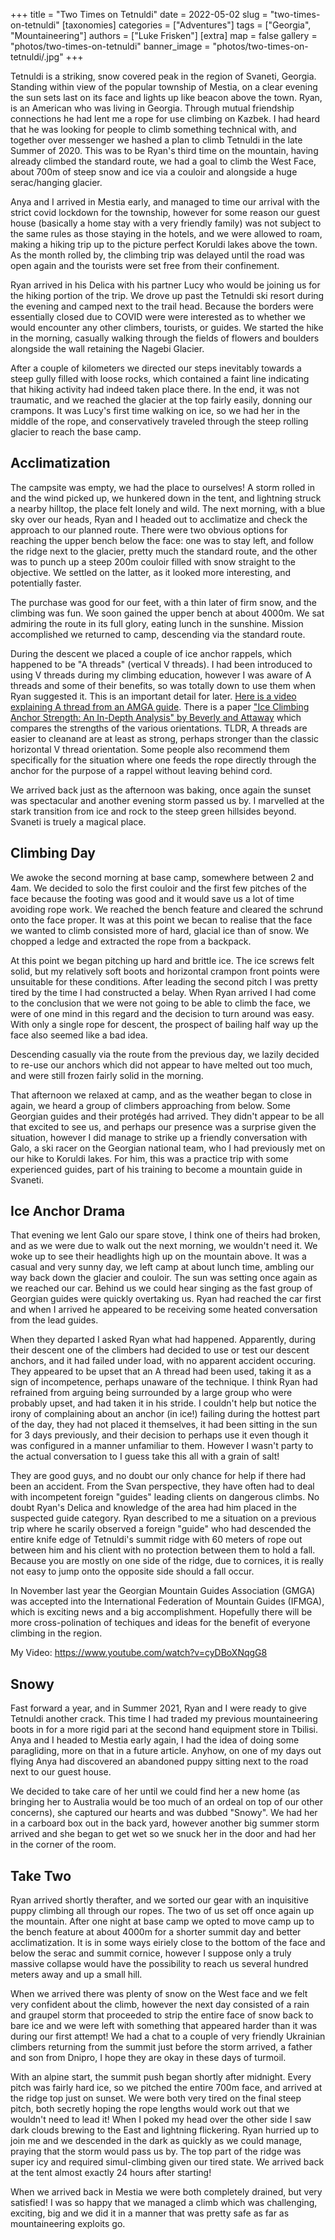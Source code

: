 +++
title = "Two Times on Tetnuldi"
date = 2022-05-02
slug = "two-times-on-tetnuldi"
[taxonomies]
categories = ["Adventures"]
tags = ["Georgia", "Mountaineering"]
authors = ["Luke Frisken"]
[extra]
map = false
gallery = "photos/two-times-on-tetnuldi"
banner_image = "photos/two-times-on-tetnuldi/.jpg"
+++

Tetnuldi is a striking, snow covered peak in the region of Svaneti, Georgia. Standing within view of the popular township of Mestia, on a clear evening the sun sets last on its face and lights up like beacon above the town. Ryan, is an American who was living in Georgia. Through mutual friendship connections he had lent me a rope for use climbing on Kazbek. I had heard that he was looking for people to climb something technical with, and together over messenger we hashed a plan to climb Tetnuldi in the late Summer of 2020.
This was to be Ryan's third time on the mountain, having already climbed the standard route, we had a goal to climb the West Face, about 700m of steep snow and ice via a couloir and alongside a huge serac/hanging glacier.

Anya and I arrived in Mestia early, and managed to time our arrival with the strict covid lockdown for the township, however for some reason our guest house (basically a home stay with a very friendly family) was not subject to the same rules as those staying in the hotels, and we were allowed to roam, making a hiking trip up to the picture perfect Koruldi lakes above the town. As the month rolled by, the climbing trip was delayed until the road was open again and the tourists were set free from their confinement. 

Ryan arrived in his Delica with his partner Lucy who would be joining us for the hiking portion of the trip. We drove up past the Tetnuldi ski resort during the evening and camped next to the trail head. Because the borders were essentially closed due to COVID were were interested as to whether we would encounter any other climbers, tourists, or guides. We started the hike in the morning, casually walking through the fields of flowers and boulders alongside the wall retaining the Nagebi Glacier.

After a couple of kilometers we directed our steps inevitably towards a steep gully filled with loose rocks, which contained a faint line indicating that hiking activity had indeed taken place there. In the end, it was not traumatic, and we reached the glacier at the top fairly easily, donning our crampons. It was Lucy's first time walking on ice, so we had her in the middle of the rope, and conservatively traveled through the steep rolling glacier to reach the base camp.

## Acclimatization

The campsite was empty, we had the place to ourselves! A storm rolled in and the wind picked up, we hunkered down in the tent, and lightning struck a nearby hilltop, the place felt lonely and wild. The next morning, with a blue sky over our heads, Ryan and I headed out to acclimatize and check the approach to our planned route. There were two obvious options for reaching the upper bench below the face: one was to stay left, and follow the ridge next to the glacier, pretty much the standard route, and the other was to punch up a steep 200m couloir filled with snow straight to the objective. We settled on the latter, as it looked more interesting, and potentially faster. 

The purchase was good for our feet, with a thin later of firm snow, and the climbing was fun. We soon gained the upper bench at about 4000m. We sat admiring the route in its full glory, eating lunch in the sunshine. Mission accomplished we returned to camp, descending via the standard route.

During the descent we placed a couple of ice anchor rappels, which happened to be "A threads" (vertical V threads). I had been introduced to using V threads during my climbing education, however I was aware of A threads and some of their benefits, so was totally down to use them when Ryan suggested it. This is an important detail for later.
[Here is a video explaining A thread from an AMGA guide](https://www.youtube.com/watch?v=gfAgktJuu7g). There is a paper ["Ice Climbing Anchor Strength: An In-Depth Analysis" by Beverly and Attaway](https://alplager.kz/wp-content/uploads/2016/01/Ice-Climbing-Anchor-Strength-MRA-2009-Marc-Beverly.pdf) which compares the strengths of the various orientations. TLDR, A threads are easier to cleanand are at least as strong, perhaps stronger than the classic horizontal V thread orientation. Some people also recommend them specifically for the situation where one feeds the rope directly through the anchor for the purpose of a rappel without leaving behind cord.

We arrived back just as the afternoon was baking, once again the sunset was spectacular and another evening storm passed us by. I marvelled at the stark transition from ice and rock to the steep green hillsides beyond. Svaneti is truely a magical place.

## Climbing Day

We awoke the second morning at base camp, somewhere between 2 and 4am. We decided to solo the first couloir and the first few pitches of the face because the footing was good and it would save us a lot of time avoiding rope work. We reached the bench feature and cleared the schrund onto the face proper. It was at this point we becan to realise that the face we wanted to climb consisted more of hard, glacial ice than of snow. We chopped a ledge and extracted the rope from a backpack.

At this point we began pitching up hard and brittle ice. The ice screws felt solid, but my relatively soft boots and horizontal crampon front points were unsuitable for these conditions. After leading the second pitch I was pretty tired by the time I had constructed a belay. When Ryan arrived I had come to the conclusion that we were not going to be able to climb the face, we were of one mind in this regard and the decision to turn around was easy. With only a single rope for descent, the prospect of bailing half way up the face also seemed like a bad idea.

Descending casually via the route from the previous day, we lazily decided to re-use our anchors which did not appear to have melted out too much, and were still frozen fairly solid in the morning.

That afternoon we relaxed at camp, and as the weather began to close in again, we heard a group of climbers approaching from below. Some Georgian guides and their protégés had arrived. They didn't appear to be all that excited to see us, and perhaps our presence was a surprise given the situation, however I did manage to strike up a friendly conversation with Galo, a ski racer on the Georgian national team, who I had previously met on our hike to Koruldi lakes. For him, this was a practice trip with some experienced guides, part of his training to become a mountain guide in Svaneti.


## Ice Anchor Drama

That evening we lent Galo our spare stove, I think one of theirs had broken, and as we were due to walk out the next morning, we wouldn't need it. We woke up to see their headlights high up on the mountain above. It was a casual and very sunny day, we left camp at about lunch time, ambling our way back down the glacier and couloir. The sun was setting once again as we reached our car. Behind us we could hear singing as the fast group of Georgian guides were quickly overtaking us. Ryan had reached the car first and when I arrived he appeared to be receiving some heated conversation from the lead guides.

When they departed I asked Ryan what had happened. Apparently, during their descent one of the climbers had decided to use or test our descent anchors, and it had failed under load, with no apparent accident occuring. They appeared to be upset that an A thread had been used, taking it as a sign of incompetence, perhaps unaware of the technique. I think Ryan had refrained from arguing being surrounded by a large group who were probably upset, and had taken it in his stride. I couldn't help but notice the irony of complaining about an anchor (in ice!) failing during the hottest part of the day, they had not placed it themselves, it had been sitting in the sun for 3 days previously, and their decision to perhaps use it even though it was configured in a manner unfamiliar to them. However I wasn't party to the actual conversation to I guess take this all with a grain of salt! 

They are good guys, and no doubt our only chance for help if there had been an accident. From the Svan perspective, they have often had to deal with incompetent foreign "guides" leading clients on dangerous climbs. No doubt Ryan's Delica and knowledge of the area had him placed in the suspected guide category. Ryan described to me a situation on a previous trip where he scarily observed a foreign "guide" who had descended the entire knife edge of Tetnuldi's summit ridge with 60 meters of rope out between him and his client with no protection between them to hold a fall. Because you are mostly on one side of the ridge, due to cornices, it is really not easy to jump onto the opposite side should a fall occur.

In November last year the Georgian Mountain Guides Association (GMGA) was accepted into the International Federation of Mountain Guides (IFMGA), which is exciting news and a big accomplishment. Hopefully there will be more cross-polination of techiques and ideas for the benefit of everyone climbing in the region.

My Video: https://www.youtube.com/watch?v=cyDBoXNqgG8

## Snowy

Fast forward a year, and in Summer 2021, Ryan and I were ready to give Tetnuldi another crack. This time I had traded my previous mountaineering boots in for a more rigid pari at the second hand equipment store in Tbilisi. Anya and I headed to Mestia early again, I had the idea of doing some paragliding, more on that in a future article. Anyhow, on one of my days out flying Anya had discovered an abandoned puppy sitting next to the road next to our guest house. 

We decided to take care of her until we could find her a new home (as bringing her to Australia would be too much of an ordeal on top of our other concerns), she captured our hearts and was dubbed "Snowy". We had her in a carboard box out in the back yard, however another big summer storm arrived and she began to get wet so we snuck her in the door and had her in the corner of the room.

## Take Two

Ryan arrived shortly therafter, and we sorted our gear with an inquisitive puppy climbing all through our ropes. The two of us set off once again up the mountain. After one night at base camp we opted to move camp up to the bench feature at about 4000m for a shorter summit day and better acclimatization. It is in some ways eiriely close to the bottom of the face and below the serac and summit cornice, however I suppose only a truly massive collapse would have the possibility to reach us several hundred meters away and up a small hill. 

When we arrived there was plenty of snow on the West face and we felt very confident about the climb, however the next day consisted of a rain and graupel storm that proceeded to strip the entire face of snow back to bare ice and we were left with something that appeared harder than it was during our first attempt! We had a chat to a couple of very friendly Ukrainian climbers returning from the summit just before the storm arrived, a father and son from Dnipro, I hope they are okay in these days of turmoil.

With an alpine start, the summit push began shortly after midnight. Every pitch was fairly hard ice, so we pitched the entire 700m face, and arrived at the ridge top just on sunset. We were both very tired on the final steep pitch, both secretly hoping the rope lengths would work out that we wouldn't need to lead it! When I poked my head over the other side I saw dark clouds brewing to the East and lightning flickering. Ryan hurried up to join me and we descended in the dark as quickly as we could manage, praying that the storm would pass us by. The top part of the ridge was super icy and required simul-climbing given our tired state. We arrived back at the tent almost exactly 24 hours after starting! 

When we arrived back in Mestia we were both completely drained, but very satisfied! I was so happy that we managed a climb which was challenging, exciting, big and we did it in a manner that was pretty safe as far as mountaineering exploits go.

